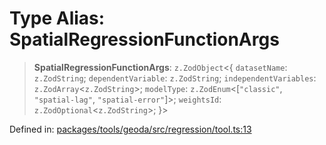 # Type Alias: SpatialRegressionFunctionArgs

> **SpatialRegressionFunctionArgs**: `z.ZodObject`\<\{ `datasetName`: `z.ZodString`; `dependentVariable`: `z.ZodString`; `independentVariables`: `z.ZodArray`\<`z.ZodString`\>; `modelType`: `z.ZodEnum`\<\[`"classic"`, `"spatial-lag"`, `"spatial-error"`\]\>; `weightsId`: `z.ZodOptional`\<`z.ZodString`\>; \}\>

Defined in: [packages/tools/geoda/src/regression/tool.ts:13](https://github.com/GeoDaCenter/openassistant/blob/0a6a7e7306d75a25dc968b3117f04cb7bd613bec/packages/tools/geoda/src/regression/tool.ts#L13)
